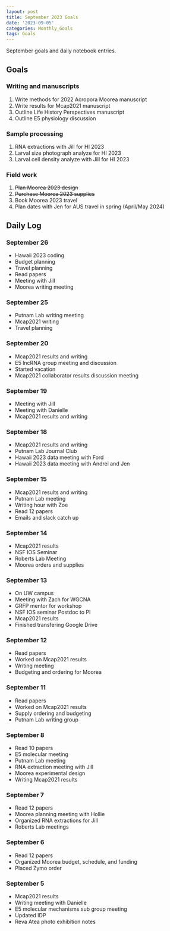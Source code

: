 ```yaml
---
layout: post
title: September 2023 Goals
date: '2023-09-05'
categories: Monthly_Goals
tags: Goals
---
```

September goals and daily notebook entries. 

## Goals  

### Writing and manuscripts 
              
1. Write methods for 2022 Acropora Moorea manuscript 
2. Write results for Mcap2021 manuscript
3. Outline Life History Perspectives manuscript 
4. Outline E5 physiology discussion

### Sample processing

1. RNA extractions with Jill for HI 2023
2. Larval size photograph analyze for HI 2023 
3. Larval cell density analyze with Jill for HI 2023

### Field work

1. ~~Plan Moorea 2023 design~~ 
2. ~~Purchase Moorea 2023 supplies~~ 
3. Book Moorea 2023 travel
4. Plan dates with Jen for AUS travel in spring (April/May 2024) 

## **Daily Log**   

### September 26

- Hawaii 2023 coding
- Budget planning
- Travel planning
- Read papers 
- Meeting with Jill
- Moorea writing meeting 

### September 25

- Putnam Lab writing meeting
- Mcap2021 writing
- Travel planning 

### September 20

- Mcap2021 results and writing
- E5 lncRNA group meeting and discussion
- Started vacation
- Mcap2021 collaborator results discussion meeting

### September 19

- Meeting with Jill
- Meeting with Danielle
- Mcap2021 results and writing

### September 18

- Mcap2021 results and writing
- Putnam Lab Journal Club 
- Hawaii 2023 data meeting with Ford
- Hawaii 2023 data meeting with Andrei and Jen 

### September 15

- Mcap2021 results and writing
- Putnam Lab meeting 
- Writing hour with Zoe
- Read 12 papers
- Emails and slack catch up 

### September 14

- Mcap2021 results
- NSF IOS Seminar
- Roberts Lab Meeting
- Moorea orders and supplies 

### September 13

- On UW campus
- Meeting with Zach for WGCNA
- GRFP mentor for workshop 
- NSF IOS seminar Postdoc to PI 
- Mcap2021 results
- Finished transfering Google Drive 

### September 12

- Read papers
- Worked on Mcap2021 results 
- Writing meeting 
- Budgeting and ordering for Moorea

### September 11

- Read papers 
- Worked on Mcap2021 results 
- Supply ordering and budgeting 
- Putnam Lab writing group

### September 8

- Read 10 papers
- E5 molecular meeting
- Putnam Lab meeting 
- RNA extraction meeting with Jill
- Moorea experimental design
- Writing Mcap2021 results 

### September 7

- Read 12 papers
- Moorea planning meeting with Hollie 
- Organized RNA extractions for Jill 
- Roberts Lab meetings 

### September 6

- Read 12 papers
- Organized Moorea budget, schedule, and funding 
- Placed Zymo order 

### September 5

- Mcap2021 results 
- Writing meeting with Danielle
- E5 molecular mechanisms sub group meeting 
- Updated IDP 
- Reva Atea photo exhibition notes
